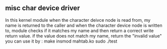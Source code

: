 ## misc char device driver
In this kernel module when the character deivce node is read from, my name is returned to the caller and when the character device node is written to, module checks if it matches my name and then return a correct write return value. if the value does not match my name, return the "invalid value"
you can use it by : 
make
insmod mahtab.ko
sudo ./test 
